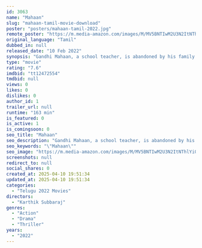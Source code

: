 ```yaml
---
id: 3063
name: "Mahaan"
slug: "mahaan-tamil-movie-download"
poster: "posters/mahaan-tamil-2022.jpg"
remote_poster: "https://m.media-amazon.com/images/M/MV5BNTIwM2U3N2ItNThlYi00NWJkLThlZTQtMTZiODkzZTIwNjJiXkEyXkFqcGc@._V1_SX300.jpg"
original_language: "Tamil"
dubbed_in: null
released_date: "10 Feb 2022"
synopsis: "Gandhi Mahaan, a school teacher, is abandoned by his family after he decides to live a life of his own, with personal freedom."
type: "movie"
rating: "7.6"
imdbid: "tt12472554"
tmdbid: null
views: 0
likes: 0
dislikes: 0
author_id: 1
trailer_url: null
runtime: "163 min"
is_featured: 0
is_active: 1
is_comingsoon: 0
seo_title: "Mahaan"
seo_description: "Gandhi Mahaan, a school teacher, is abandoned by his family after he decides to live a life of his own, with personal freedom."
seo_keywords: "\"Mahaan\""
seo_image: "https://m.media-amazon.com/images/M/MV5BNTIwM2U3N2ItNThlYi00NWJkLThlZTQtMTZiODkzZTIwNjJiXkEyXkFqcGc@._V1_SX300.jpg"
screenshots: null
redirect_to: null
social_shares: 0
created_at: 2025-04-10 19:51:34
updated_at: 2025-04-10 19:51:34
categories:
  - "Telugu 2022 Movies"
directors:
  - "Karthik Subbaraj"
genres:
  - "Action"
  - "Drama"
  - "Thriller"
years:
  - "2022"
---
```


